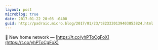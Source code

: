 ```yaml
---
layout: post
microblog: true
date: 2017-01-22 20:03 -0400
guid: http://padraic.micro.blog/2017/01/23/t823320139403853824.html
---
```

🔗 New home network — [https://t.co/yhPToCgFoX](https://t.co/yhPToCgFoX)
